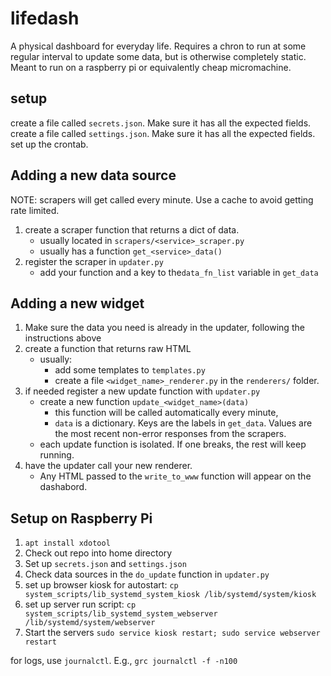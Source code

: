 # lifedash
A physical dashboard for everyday life. Requires a chron to run at some regular interval to update some data, but is otherwise completely static. Meant to run on a raspberry pi or equivalently cheap micromachine.

## setup

create a file called `secrets.json`. Make sure it has all the expected fields.
create a file called `settings.json`. Make sure it has all the expected fields.
set up the crontab.


## Adding a new data source

NOTE: scrapers will get called every minute. Use a cache to avoid getting rate limited.

 1. create a scraper function that returns a dict of data.
    - usually located in `scrapers/<service>_scraper.py`
    - usually has a function `get_<service>_data()`
 2. register the scraper in `updater.py`
    - add your function and a key to the`data_fn_list` variable in `get_data`



## Adding a new widget

1. Make sure the data you need is already in the updater, following the instructions above
 2. create a function that returns raw HTML
    - usually:
      - add some templates to `templates.py`
      - create a file `<widget_name>_renderer.py` in the `renderers/` folder.
 3. if needed register a new update function with `updater.py`
    - create a new function `update_<widget_name>(data)`
       - this function will be called automatically every minute,
       - `data` is a dictionary. Keys are the labels in `get_data`. Values are the most recent non-error responses from the scrapers.
    - each update function is isolated. If one breaks, the rest will keep running.
 4. have the updater call your new renderer.
    - Any HTML passed to the `write_to_www` function will appear on the dashabord.


## Setup on Raspberry Pi

  1. `apt install xdotool`
  1. Check out repo into home directory
  1. Set up `secrets.json` and `settings.json`
  1. Check data sources in the `do_update` function in `updater.py`
  1. set up browser kiosk for autostart: `cp system_scripts/lib_systemd_system_kiosk /lib/systemd/system/kiosk`
  1. set up server run script: `cp system_scripts/lib_systemd_system_webserver /lib/systemd/system/webserver`
  1. Start the servers `sudo service kiosk restart; sudo service webserver restart`

for logs, use `journalctl`. E.g.,  `grc journalctl -f -n100`

